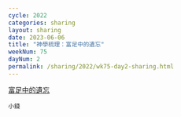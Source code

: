 ```yaml
---
cycle: 2022
categories: sharing
layout: sharing
date: 2023-06-06
title: "神學梳理：富足中的遺忘"
weekNum: 75
dayNum: 2
permalink: /sharing/2022/wk75-day2-sharing.html
---
```

[富足中的遺忘](https://eccseattle.github.io/media/sharing/2022/wk075/2023-06-06-bin.m4a)

`小錢`

